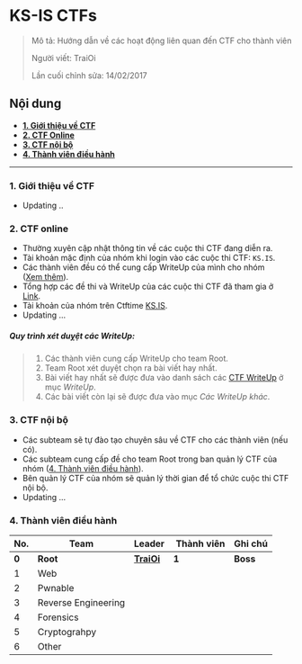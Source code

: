 # KS-IS CTFs

> Mô tả: Hướng dẫn về các hoạt động liên quan đến CTF cho thành viên 
>
> Người viết: TraiOi
>
> Lần cuối chỉnh sửa: 14/02/2017

## Nội dung

* **[1. Giới thiệu về CTF](#gioi-thieu-ve-ctf)**
* **[2. CTF Online](#CTF-online)**
* **[3. CTF nội bộ](#CTF-noi-bo)**
* **[4. Thành viên điều hành](#thanh-vien-dieu-hanh)**

----

<a name="gioi-thieu-ve-ctf"></a>
### 1. Giới thiệu về CTF
 * Updating ..
 
<a name="CTF-online"></a>
### 2. CTF online

* Thường xuyên cập nhật thông tin về các cuộc thi CTF đang diễn ra.
* Tài khoản mặc định của nhóm khi login vào các cuộc thi CTF: `KS.IS`.
* Các thành viên đều có thể cung cấp WriteUp của mình cho nhóm ([Xem thêm](#quy-trình-xét-duỵệt-các-writeup)). 
* Tổng hợp các đề thi và WriteUp của các cuộc thi CTF đã tham gia ở [Link](./CTF_WriteUp/README.md#list-of-ctfs).
* Tài khoản của nhóm trên Ctftime [KS.IS](https://ctftime.org/team/34477).
* Updating ...

##### Quy trình xét duỵệt các WriteUp:

> 1. Các thành viên cung cấp WriteUp cho team Root. 
> 2. Team Root xét duyệt chọn ra bài viết hay nhất. 
> 3. Bài viết hay nhất sẽ được đưa vào danh sách các [CTF WriteUp](./CTF_WriteUp/README.md#list-of-ctfs) ở mục *WriteUp*. 
> 4. Các bài viết còn lại sẽ được đưa vào mục *Các WriteUp khác*. 

<a name="CTF-noi-bo"></a>
### 3. CTF nội bộ
 * Các subteam sẽ tự đào tạo chuyên sâu về CTF cho các thành viên (nếu có).
 * Các subteam cung cấp đề cho team Root trong ban quản lý CTF của nhóm ([4. Thành viên điều hành](#thanh-vien-dieu-hanh)).
 * Bên quản lý CTF của nhóm sẽ quản lý thời gian để tổ chức cuộc thi CTF nội bộ.
 * Updating ...
 
<a name="thanh-vien-dieu-hanh"></a>
### 4. Thành viên điều hành

| No. | Team | Leader | Thành viên | Ghi chú |
|-----|------|--------|------------|---------|
| **0** | **Root** | [**TraiOi**](https://github.com/TraiOi) | **1** | **Boss** |
| 1 | Web | | | |
| 2 | Pwnable | | | |
| 3 | Reverse Engineering | | | |
| 4 | Forensics | | | |
| 5 | Cryptograhpy | | | |
| 6 | Other | | | |
